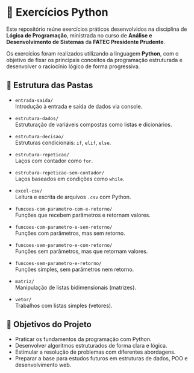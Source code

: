 # 🐍 Exercícios Python

Este repositório reúne exercícios práticos desenvolvidos na disciplina de **Lógica de Programação**, ministrada no curso de **Análise e Desenvolvimento de Sistemas** da **FATEC Presidente Prudente**.

Os exercícios foram realizados utilizando a linguagem **Python**, com o objetivo de fixar os principais conceitos da programação estruturada e desenvolver o raciocínio lógico de forma progressiva.

## 📁 Estrutura das Pastas

- `entrada-saida/`  
  Introdução à entrada e saída de dados via console.

- `estrutura-dados/`  
  Estruturação de variáveis compostas como listas e dicionários.

- `estrutura-decisao/`  
  Estruturas condicionais: `if`, `elif`, `else`.

- `estrutura-repeticao/`  
  Laços com contador como `for`.

- `estrutura-repeticao-sem-contador/`  
  Laços baseados em condições como `while`.

- `excel-csv/`  
  Leitura e escrita de arquivos `.csv` com Python.

- `funcoes-com-parametro-com-e-retorno/`  
  Funções que recebem parâmetros e retornam valores.

- `funcoes-com-parametro-e-sem-retorno/`  
  Funções com parâmetros, mas sem retorno.

- `funcoes-sem-parametro-e-com-retorno/`  
  Funções sem parâmetros, mas que retornam valores.

- `funcoes-sem-parametro-e-retorno/`  
  Funções simples, sem parâmetros nem retorno.

- `matriz/`  
  Manipulação de listas bidimensionais (matrizes).

- `vetor/`  
  Trabalhos com listas simples (vetores).

## 🎯 Objetivos do Projeto

- Praticar os fundamentos da programação com Python.
- Desenvolver algoritmos estruturados de forma clara e lógica.
- Estimular a resolução de problemas com diferentes abordagens.
- Preparar a base para estudos futuros em estruturas de dados, POO e desenvolvimento web.



